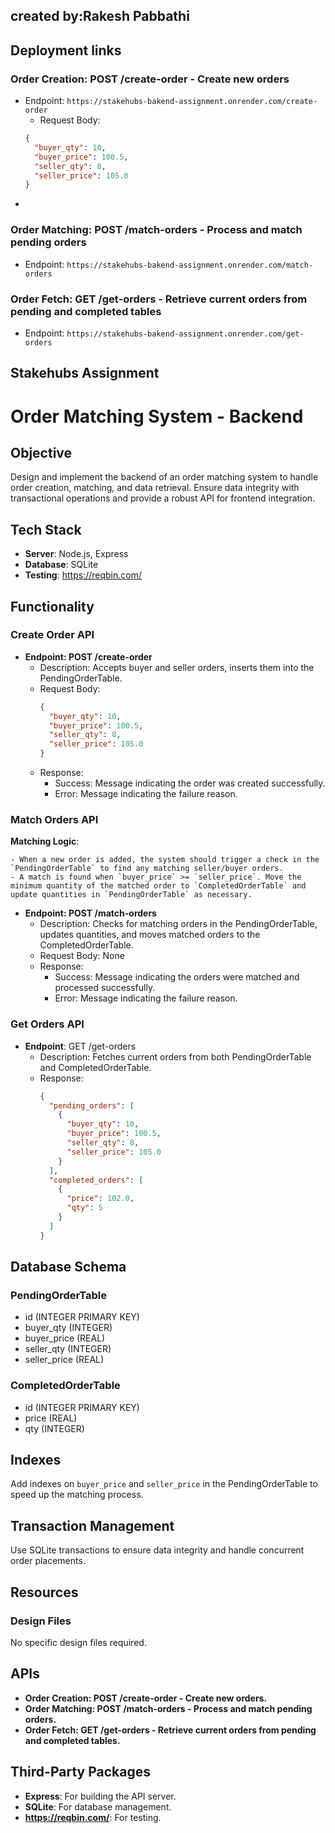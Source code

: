## **created by:Rakesh Pabbathi**
## Deployment links

###  Order Creation: POST /create-order - Create new orders
- Endpoint: `https://stakehubs-bakend-assignment.onrender.com/create-order`
    - Request Body:
    ```json
    {
      "buyer_qty": 10,
      "buyer_price": 100.5,
      "seller_qty": 8,
      "seller_price": 105.0
    }
    ```
- 

### Order Matching: POST /match-orders - Process and match pending orders
- Endpoint: `https://stakehubs-bakend-assignment.onrender.com/match-orders`

### Order Fetch: GET /get-orders - Retrieve current orders from pending and completed tables
- Endpoint: `https://stakehubs-bakend-assignment.onrender.com/get-orders`

  
## **Stakehubs Assignment**

# Order Matching System - Backend

## Objective

Design and implement the backend of an order matching system to handle order creation, matching, and data retrieval. Ensure data integrity with transactional operations and provide a robust API for frontend integration.

## Tech Stack

- **Server**: Node.js, Express
- **Database**: SQLite
- **Testing**: https://reqbin.com/

## Functionality

### Create Order API

- **Endpoint: POST /create-order**
  - Description: Accepts buyer and seller orders, inserts them into the PendingOrderTable.
  - Request Body:
    ```json
    {
      "buyer_qty": 10,
      "buyer_price": 100.5,
      "seller_qty": 8,
      "seller_price": 105.0
    }
    ```
  - Response:
    - Success: Message indicating the order was created successfully.
    - Error: Message indicating the failure reason.

### Match Orders API

**Matching Logic**:

    - When a new order is added, the system should trigger a check in the `PendingOrderTable` to find any matching seller/buyer orders.
    - A match is found when `buyer_price` >= `seller_price`. Move the minimum quantity of the matched order to `CompletedOrderTable` and update quantities in `PendingOrderTable` as necessary.

- **Endpoint: POST /match-orders**
  - Description: Checks for matching orders in the PendingOrderTable, updates quantities, and moves matched orders to the CompletedOrderTable.
  - Request Body: None
  - Response:
    - Success: Message indicating the orders were matched and processed successfully.
    - Error: Message indicating the failure reason.

### Get Orders API

- **Endpoint**: GET /get-orders
  - Description: Fetches current orders from both PendingOrderTable and CompletedOrderTable.
  - Response:
    ```json
    {
      "pending_orders": [
        {
          "buyer_qty": 10,
          "buyer_price": 100.5,
          "seller_qty": 8,
          "seller_price": 105.0
        }
      ],
      "completed_orders": [
        {
          "price": 102.0,
          "qty": 5
        }
      ]
    }
    ```

## Database Schema

### PendingOrderTable

- id (INTEGER PRIMARY KEY)
- buyer_qty (INTEGER)
- buyer_price (REAL)
- seller_qty (INTEGER)
- seller_price (REAL)

### CompletedOrderTable

- id (INTEGER PRIMARY KEY)
- price (REAL)
- qty (INTEGER)

## Indexes

Add indexes on `buyer_price` and `seller_price` in the PendingOrderTable to speed up the matching process.

## Transaction Management

Use SQLite transactions to ensure data integrity and handle concurrent order placements.

## Resources

### Design Files

No specific design files required.

## APIs

- **Order Creation: POST /create-order - Create new orders.**
- **Order Matching: POST /match-orders - Process and match pending orders.**
- **Order Fetch: GET /get-orders - Retrieve current orders from pending and completed tables.**

## Third-Party Packages

- **Express**: For building the API server.
- **SQLite**: For database management.
- **https://reqbin.com/**: For testing.
